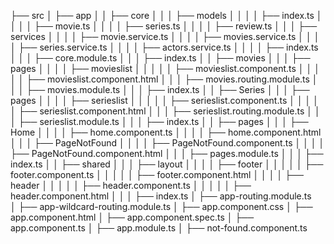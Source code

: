 ├── src
│ ├── app
│ │ ├── core
│ │ │ ├── models
│ │ │ │ ├── index.ts
│ │ │ │ ├── movie.ts
│ │ │ │ ├── series.ts
│ │ │ │ ├── review.ts
│ │ │ ├── services
│ │ │ │ ├── movie.service.ts
│ │ │ │ ├── movies.service.ts
│ │ │ │ ├── series.service.ts
│ │ │ │ ├── actors.service.ts
│ │ │ │ ├── index.ts
│ │ │ ├── core.module.ts
│ │ │ ├── index.ts
│ │ ├── movies
│ │ │ ├── pages
│ │ │ │ ├── movieslist
│ │ │ │ │ ├── movieslist.component.ts
│ │ │ │ │ ├── movieslist.component.html
│ │ │ ├── movies.routing.module.ts
│ │ │ ├── movies.module.ts
│ │ │ ├── index.ts
│ │ ├── Series
│ │ │ ├── pages
│ │ │ │ ├── serieslist
│ │ │ │ │ ├── serieslist.component.ts
│ │ │ │ │ ├── serieslist.component.html
│ │ │ ├── serieslist.routing.module.ts
│ │ │ ├── serieslist.module.ts
│ │ │ ├── index.ts
│ │ ├── pages
│ │ │ ├── Home
│ │ │ │ ├── home.component.ts
│ │ │ │ ├── home.component.html
│ │ │ ├── PageNotFound
│ │ │ │ ├── PageNotFound.component.ts
│ │ │ │ ├── PageNotFound.component.html
│ │ │ ├── pages.module.ts
│ │ │ ├── index.ts
│ │ ├── shared
│ │ │ ├── layout
│ │ │ │ ├── footer
│ │ │ │ │ ├── footer.component.ts
│ │ │ │ │ ├── footer.component.html
│ │ │ │ ├── header
│ │ │ │ │ ├── header.component.ts
│ │ │ │ │ ├── header.component.html
│ │ │ ├── index.ts
│ ├── app-routing.module.ts  
│ ├── app-wildcard-routing.module.ts
│ ├── app.component.css
│ ├── app.component.html
│ ├── app.component.spec.ts
│ ├── app.component.ts
│ ├── app.module.ts
│ ├── not-found.component.ts

